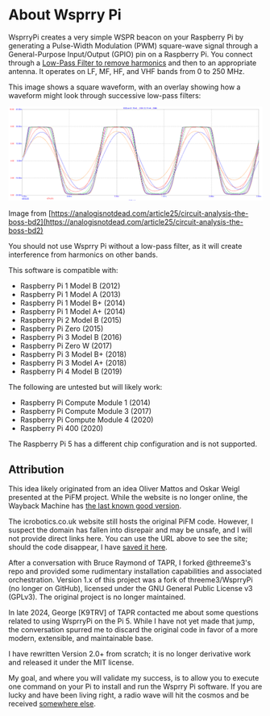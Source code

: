 <!-- Spelling and grammar checked -->
# About Wsprry Pi

WsprryPi creates a very simple WSPR beacon on your Raspberry Pi by generating a Pulse-Width Modulation (PWM) square-wave signal through a General-Purpose Input/Output (GPIO) pin on a Raspberry Pi.  You connect through a [Low-Pass Filter to remove harmonics](https://www.nutsvolts.com/magazine/article/making\_waves\_) and then to an appropriate antenna.  It operates on LF, MF, HF, and VHF bands from 0 to 250 MHz.

This image shows a square waveform, with an overlay showing how a waveform might look through successive low-pass filters:

![Waveforms](waveforms.png)

Image from [https://analogisnotdead.com/article25/circuit-analysis-the-boss-bd2](https://analogisnotdead.com/article25/circuit-analysis-the-boss-bd2)

You should not use Wsprry Pi without a low-pass filter, as it will create interference from harmonics on other bands.

This software is compatible with:

- Raspberry Pi 1 Model B (2012)
- Raspberry Pi 1 Model A (2013)
- Raspberry Pi 1 Model B+ (2014)
- Raspberry Pi 1 Model A+ (2014)
- Raspberry Pi 2 Model B (2015)
- Raspberry Pi Zero (2015)
- Raspberry Pi 3 Model B (2016)
- Raspberry Pi Zero W (2017)
- Raspberry Pi 3 Model B+ (2018)
- Raspberry Pi 3 Model A+ (2018)
- Raspberry Pi 4 Model B (2019)

The following are untested but will likely work:

- Raspberry Pi Compute Module 1 (2014)
- Raspberry Pi Compute Module 3 (2017)
- Raspberry Pi Compute Module 4 (2020)
- Raspberry Pi 400 (2020)

The Raspberry Pi 5 has a different chip configuration and is not supported.

## Attribution

This idea likely originated from an idea Oliver Mattos and Oskar Weigl presented at the PiFM project.  While the website is no longer online, the Wayback Machine has [the last known good version]( http://web.archive.org/web/20131016184311/http://www.icrobotics.co.uk/wiki/index.php/Turning_the_Raspberry_Pi_Into_an_FM_Transmitter).

The icrobotics.co.uk website still hosts the original PiFM code.  However, I suspect the domain has fallen into disrepair and may be unsafe, and I will not provide direct links here.  You can use the URL above to see the site; should the code disappear, I have [saved it here](https://github.com/lbussy/WsprryPi/raw/refs/heads/main/historical/pifm.tar.gz).

After a conversation with Bruce Raymond of TAPR, I forked @threeme3's repo and provided some rudimentary installation capabilities and associated orchestration.  Version 1.x of this project was a fork of threeme3/WsprryPi (no longer on GitHub), licensed under the GNU General Public License v3 (GPLv3).  The original project is no longer maintained.

In late 2024, George [K9TRV] of TAPR contacted me about some questions related to using WsprryPi on the Pi 5.  While I have not yet made that jump, the conversation spurred me to discard the original code in favor of a more modern, extensible, and maintainable base.

I have rewritten Version 2.0+ from scratch; it is no longer derivative work and released it under the MIT license.

My goal, and where you will validate my success, is to allow you to execute one command on your Pi to install and run the Wsprry Pi software.  If you are lucky and have been living right, a radio wave will hit the cosmos and be received [somewhere else](https://wsprnet.org).
